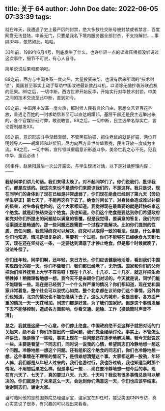 title: 关于 64
author: John Doe
date: 2022-06-05 07:33:39
tags:
---
就在昨天，我遭遇了史上最严厉的封禁，绝大多数社交账号被封禁或者禁言，<!-- more -->百度网盘无法登陆，申诉无门，只要是我名下境内服务器全部封杀，不支持解封......事隔33年，依然如此，哈哈。

33年前，1989年6月4号，到底发生了什么，也许年轻一点的读者压根都没听说过这次事件，细节不可说，有心人自寻。

简单说说后果和影响吧。

89之前，西方与中国关系一度火热，大量投资来华，也没有后来所谓的“技术封锁”，美国甚至事实上动手帮助中国改进最新款战斗机，以消除无脑抄袭苏联战机的恶果。89之后，一切中断，西方世界开始反华，开始实行对华技术封锁，中美之间的技术交流至此中断，直到如今。

89之前，中国民主改革一度火热，那时候人民有言论自由，思想文艺界百花齐放，普通老百姓的一封求助信甚至可以直达胡耀邦，基层干部还是民主选举出来的，各个官媒针砭时弊，敢说敢言。89之后，一切中断，民主选举名存实亡，言论管制越发XX。

89之前，意识形态斗争渐趋渐弱，不管黑猫豹猫，抓住老鼠的就是好猫，两位开明领导人——胡耀邦和赵紫阳，尽力向西方普世价值靠拢，民主开放一度成为主流。89之后，一切中断，宣传领域重启意识形态斗争，美帝亡我之心不死，犯我中华，虽远必诛！

89事件，赵紫阳最后一次公开露面，与学生现场对话，以下是对话整理内容：——

**我给同学们讲几句话。我们来得太晚了。对不起同学们了。你们说我们、批评我们，都是应该的。我这次来也不是请你们来原谅我们的，不是这样。我只是说，现在同学们的身体到了现在已经是非常虚弱了，你们现在绝食已经到了第九天【旁边学生更正】第七天了，不能再这样下去了。绝食时间长了，对身体会造成难以补偿的损害，对生命有危险的。这个大家都知道。我觉得现在最重要的就是赶快结束这个绝食。就是赶快结束这个绝食。我也知道，你们这个绝食是要达到你们希望政府和党对你们所提出的问题给以满意的答覆。但是我觉得，要满意的答复，我们的对话渠道还是畅通的，那一些问题还是需要一个过程才能解决。比如你们提到的性质、责任问题，我觉得终究可以解决，终究可以取得一致的看法。但是，什么事情你们也知道，情况是很复杂的，需要有一个过程。你们不能够在已经绝食九天到七天，现在还在坚持这一条，一定要达到满意了才停止绝食。但是那个时候就晚了，没法补偿了。**

**你们还年轻，同学们啊，还年轻，来日方长，你们应该健康地活着，看到我们中国实现四化的那一天。你们不像我们，我们都已经老了，无所谓。国家和你们的父母把你们培养抚育上大学不容易呀！现在十八岁、十几岁、二十几岁，就这样把生命牺牲掉！稍微理智地想一想。我今天不是来跟你们对话的。今天就是说，同学们能不能理智一些。现在是已经到了一个什么样严重的情况？你们都知道，现在党和国家非常着急，整个社会可以说忧心如焚。整个北京都在议论你们这个事情。另外你们也知道，北京的情况也不能在继续下去了。这么大的城市，也是首都，各方面严重的情况一天一天在增加。同志们都是好意，为了我们国家好。但是这个事情发展下去不能够控制，造成各方面影响，你看交通、运输、工作【换话筒时声音不清】。**

**总之，我就是这麽一个心意。你们停止绝食，中国政府绝不会这样子就把对话的门关起来，绝不会！你们所提出的一些问题，我们党会继续讨论。事实上，不管怎么样讲法，晚是晚了一些啦，事实上现在一些问题还在逐步地解决嘛。我今天就说这一些。主要是看望一下同志们，同时说一说我的心情，希望同志们冷静地想一想这个问题。冷静地想一想这个问题。还有组织这个绝食的同志们，你们也冷静地想一想。这件事情在不理智的情况下，是很难想清楚这个事。大家都这麽一股劲，年轻人嘛，我们都是从年轻人过来的，我们也游过行，我也卧过轨，我也知道当时那个情况。不用想后果怎么样。但是事后一想……现在要冷静地想一想今后的事。现在有六天了、七天了，真的要过八天、九天、十天吗？我说有很多事情总是可以解决的。你们就是为了未来这么一天，会达到你们满意这一天，你们也应该早结束。谢谢同志们，谢谢大家。**

当时陪同他的是前国务院总理温家宝，温家宝在卸任时，接受美国CNN专访，真心实意说了很多，有兴趣的可以找出来看看。
